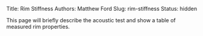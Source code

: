 Title: Rim Stiffness
Authors: Matthew Ford
Slug: rim-stiffness
Status: hidden

This page will briefly describe the acoustic test and show a table of measured rim properties.
